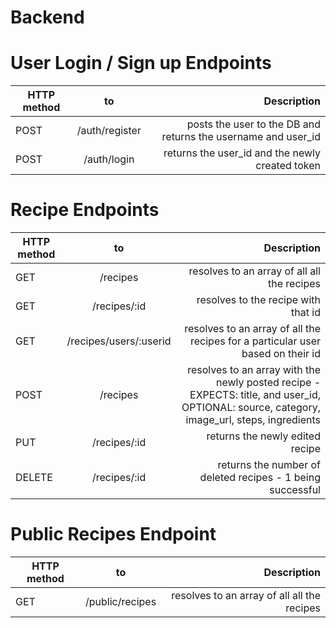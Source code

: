 # Backend

# User Login / Sign up Endpoints
| HTTP method        | to           | Description  |
| ------------- |:-------------:| -----:|
| POST       | /auth/register | posts the user to the DB and returns the username and user_id |
| POST      | /auth/login      |  returns the user_id and the newly created token |

# Recipe Endpoints
| HTTP method        | to           | Description  |
| ------------- |:-------------:| -----:|
| GET       | /recipes | resolves to an array of all all the recipes |
| GET      | /recipes/:id      |  resolves to the recipe with that id |
| GET | /recipes/users/:userid      |    resolves to an array of all the recipes for a particular user based on their id |
| POST       | /recipes | resolves to an array with the newly posted recipe - EXPECTS: title, and user_id, OPTIONAL: source, category, image_url, steps, ingredients |
| PUT      | /recipes/:id      |  returns the newly edited recipe |
| DELETE      | /recipes/:id      |  returns the number of deleted recipes - 1 being successful |

# Public Recipes Endpoint
| HTTP method        | to           | Description  |
| ------------- |:-------------:| -----:|
| GET       | /public/recipes | resolves to an array of all all the recipes |













